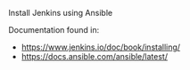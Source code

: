 Install Jenkins using Ansible

Documentation found in:
* https://www.jenkins.io/doc/book/installing/
* https://docs.ansible.com/ansible/latest/

